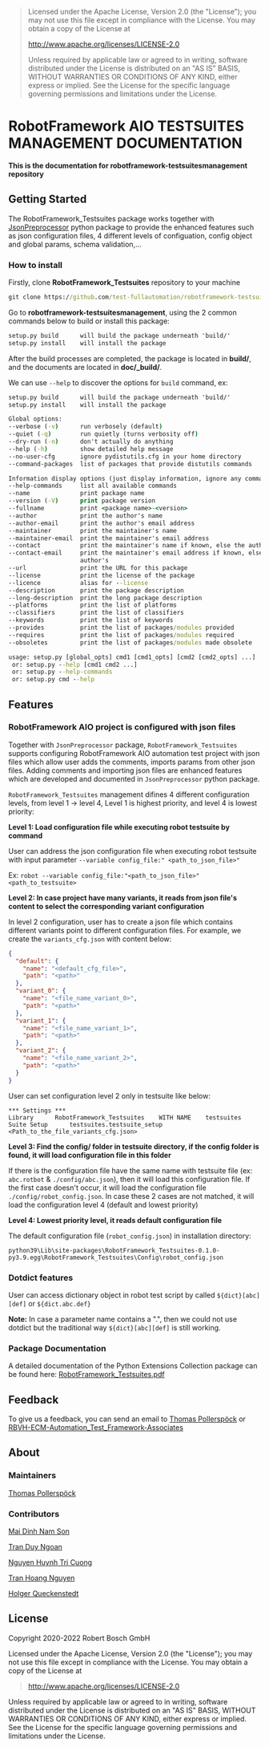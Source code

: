 > Licensed under the Apache License, Version 2.0 (the \"License\"); you
> may not use this file except in compliance with the License. You may
> obtain a copy of the License at
>
> <http://www.apache.org/licenses/LICENSE-2.0>
>
> Unless required by applicable law or agreed to in writing, software
> distributed under the License is distributed on an \"AS IS\" BASIS,
> WITHOUT WARRANTIES OR CONDITIONS OF ANY KIND, either express or
> implied. See the License for the specific language governing
> permissions and limitations under the License.

# RobotFramework AIO TESTSUITES MANAGEMENT DOCUMENTATION

**This is the documentation for robotframework-testsuitesmanagement
repository**

## Getting Started

The RobotFramework_Testsuites package works together with
[JsonPreprocessor](https://github.com/test-fullautomation/python-jsonpreprocessor)
python package to provide the enhanced features such as json
configuration files, 4 different levels of configuation, config object
and global params, schema validation,\...

### How to install

Firstly, clone **RobotFramework_Testsuites** repository to your machine

``` bat
git clone https://github.com/test-fullautomation/robotframework-testsuitesmanagement.git
```

Go to **robotframework-testsuitesmanagement**, using the 2 common
commands below to build or install this package:

``` bat
setup.py build      will build the package underneath 'build/'
setup.py install    will install the package
```

After the build processes are completed, the package is located in
**build/**, and the documents are located in **doc/\_build/**.

We can use `--help` to discover the options for `build` command, ex:

``` bat
setup.py build      will build the package underneath 'build/'
setup.py install    will install the package

Global options:
--verbose (-v)      run verbosely (default)
--quiet (-q)        run quietly (turns verbosity off)
--dry-run (-n)      don't actually do anything
--help (-h)         show detailed help message
--no-user-cfg       ignore pydistutils.cfg in your home directory
--command-packages  list of packages that provide distutils commands

Information display options (just display information, ignore any commands)
--help-commands     list all available commands
--name              print package name
--version (-V)      print package version
--fullname          print <package name>-<version>
--author            print the author's name
--author-email      print the author's email address
--maintainer        print the maintainer's name
--maintainer-email  print the maintainer's email address
--contact           print the maintainer's name if known, else the author's
--contact-email     print the maintainer's email address if known, else the
                    author's
--url               print the URL for this package
--license           print the license of the package
--licence           alias for --license
--description       print the package description
--long-description  print the long package description
--platforms         print the list of platforms
--classifiers       print the list of classifiers
--keywords          print the list of keywords
--provides          print the list of packages/modules provided
--requires          print the list of packages/modules required
--obsoletes         print the list of packages/modules made obsolete

usage: setup.py [global_opts] cmd1 [cmd1_opts] [cmd2 [cmd2_opts] ...]
 or: setup.py --help [cmd1 cmd2 ...]
 or: setup.py --help-commands
 or: setup.py cmd --help
```

## Features

### RobotFramework AIO project is configured with json files

Together with `JsonPreprocessor` package, `RobotFramework_Testsuites`
supports configuring RobotFramework AIO automation test project with
json files which allow user adds the comments, imports params from other
json files. Adding comments and importing json files are enhanced
features which are developed and documented in `JsonPreprocessor` python
package.

`RobotFramework_Testsuites` management difines 4 different configuration
levels, from level 1 -\> level 4, Level 1 is highest priority, and level
4 is lowest priority:

**Level 1: Load configuration file while executing robot testsuite by
command**

User can address the json configuration file when executing robot
testsuite with input parameter
`--variable config_file:" <path_to_json_file>"`

Ex:
`robot --variable config_file:"<path_to_json_file>" <path_to_testsuite>`

**Level 2: In case project have many variants, it reads from json
file\'s content to select the corresponding variant configuration**

In level 2 configuration, user has to create a json file which contains
different variants point to different configuration files. For example,
we create the `variants_cfg.json` with content below:

``` json
{
  "default": {
    "name": "<default_cfg_file>",
    "path": "<path>"
  },
  "variant_0": {
    "name": "<file_name_variant_0>",
    "path": "<path>"
  },
  "variant_1": {
    "name": "<file_name_variant_1>",
    "path": "<path>"
  },
  "variant_2": {
    "name": "<file_name_variant_2>",
    "path": "<path>"
  }
}
```

User can set configuration level 2 only in testsuite like below:

``` robot
*** Settings ***
Library      RobotFramework_Testsuites    WITH NAME    testsuites
Suite Setup      testsuites.testsuite_setup    <Path_to_the_file_variants_cfg.json>
```

**Level 3: Find the config/ folder in testsuite directory, if the config
folder is found, it will load configuration file in this folder**

If there is the configuration file have the same name with testsuite
file (ex: `abc.rotbot` & `./config/abc.json`), then it will load this
configuration file. If the first case doesn\'t occur, it will load the
configuration file `./config/robot_config.json`. In case these 2 cases
are not matched, it will load the configuration level 4 (default and
lowest priority)

**Level 4: Lowest priority level, it reads default configuration file**

The default configuration file (`robot_config.json`) in installation
directory:

`python39\Lib\site-packages\RobotFramework_Testsuites-0.1.0-py3.9.egg\RobotFramework_Testsuites\Config\robot_config.json`

### Dotdict features

User can access dictionary object in robot test script by called
`${dict}[abc][def]` or `${dict.abc.def}`

**Note:** In case a parameter name contains a \".\", then we could not
use dotdict but the traditional way `${dict}[abc][def]` is still
working.

### Package Documentation

A detailed documentation of the Python Extensions Collection package can
be found here:
[RobotFramework_Testsuites.pdf](https://github.com/test-fullautomation/robotframework-testsuitesmanagement/blob/develop/RobotFramework_Testsuites/RobotFramework_Testsuites.pdf)

## Feedback

To give us a feedback, you can send an email to [Thomas
Pollerspöck](mailto:Thomas.Pollerspoeck@de.bosch.com) or
[RBVH-ECM-Automation_Test_Framework-Associates](mailto:RBVH-ENG2-CMD-Associates@bcn.bosch.com)

## About

### Maintainers

[Thomas Pollerspöck](mailto:Thomas.Pollerspoeck@de.bosch.com)

### Contributors

[Mai Dinh Nam Son](mailto:Son.MaiDinhNam@vn.bosch.com)

[Tran Duy Ngoan](mailto:Ngoan.TranDuy@vn.bosch.com)

[Nguyen Huynh Tri Cuong](mailto:Cuong.NguyenHuynhTri@vn.bosch.com)

[Tran Hoang Nguyen](mailto:Nguyen.TranHoang@vn.bosch.com)

[Holger Queckenstedt](mailto:Holger.Queckenstedt@de.bosch.com)

## License

Copyright 2020-2022 Robert Bosch GmbH

Licensed under the Apache License, Version 2.0 (the \"License\"); you
may not use this file except in compliance with the License. You may
obtain a copy of the License at

> <http://www.apache.org/licenses/LICENSE-2.0>

Unless required by applicable law or agreed to in writing, software
distributed under the License is distributed on an \"AS IS\" BASIS,
WITHOUT WARRANTIES OR CONDITIONS OF ANY KIND, either express or implied.
See the License for the specific language governing permissions and
limitations under the License.
